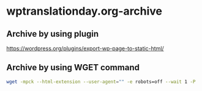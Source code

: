# wptranslationday.org-archive

## Archive by using plugin

https://wordpress.org/plugins/export-wp-page-to-static-html/

## Archive by using WGET command 

```sh
wget -mpck --html-extension --user-agent="" -e robots=off --wait 1 -P . wptranslationday.org
```
